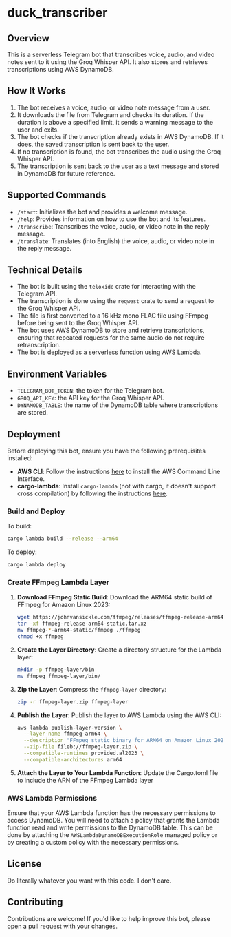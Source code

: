 # duck_transcriber

## Overview

This is a serverless Telegram bot that transcribes voice, audio, and video notes sent to it using the Groq Whisper API. It also stores and retrieves transcriptions using AWS DynamoDB.

## How It Works

1. The bot receives a voice, audio, or video note message from a user.
2. It downloads the file from Telegram and checks its duration. If the duration is above a specified limit, it sends a warning message to the user and exits.
3. The bot checks if the transcription already exists in AWS DynamoDB. If it does, the saved transcription is sent back to the user.
4. If no transcription is found, the bot transcribes the audio using the Groq Whisper API.
5. The transcription is sent back to the user as a text message and stored in DynamoDB for future reference.

## Supported Commands

- `/start`: Initializes the bot and provides a welcome message.
- `/help`: Provides information on how to use the bot and its features.
- `/transcribe`: Transcribes the voice, audio, or video note in the reply message.
- `/translate`: Translates (into English) the voice, audio, or video note in the reply message.

## Technical Details

- The bot is built using the `teloxide` crate for interacting with the Telegram API.
- The transcription is done using the `reqwest` crate to send a request to the Groq Whisper API.
- The file is first converted to a 16 kHz mono FLAC file using FFmpeg before being sent to the Groq Whisper API.
- The bot uses AWS DynamoDB to store and retrieve transcriptions, ensuring that repeated requests for the same audio do not require retranscription.
- The bot is deployed as a serverless function using AWS Lambda.

## Environment Variables

- `TELEGRAM_BOT_TOKEN`: the token for the Telegram bot.
- `GROQ_API_KEY`: the API key for the Groq Whisper API.
- `DYNAMODB_TABLE`: the name of the DynamoDB table where transcriptions are stored.

## Deployment

Before deploying this bot, ensure you have the following prerequisites installed:

- **AWS CLI**: Follow the instructions [here](https://aws.amazon.com/cli/) to install the AWS Command Line Interface.
- **cargo-lambda**: Install `cargo-lambda` (not with cargo, it doesn't support cross compilation) by following the instructions [here](https://www.cargo-lambda.info/guide/getting-started.html).

### Build and Deploy

To build:
```bash
cargo lambda build --release --arm64
```

To deploy:
```bash
cargo lambda deploy
```

### Create FFmpeg Lambda Layer

1. **Download FFmpeg Static Build**:
   Download the ARM64 static build of FFmpeg for Amazon Linux 2023:
   ```bash
   wget https://johnvansickle.com/ffmpeg/releases/ffmpeg-release-arm64-static.tar.xz
   tar -xf ffmpeg-release-arm64-static.tar.xz
   mv ffmpeg-*-arm64-static/ffmpeg ./ffmpeg
   chmod +x ffmpeg
   ```

2. **Create the Layer Directory**:
   Create a directory structure for the Lambda layer:
   ```bash
   mkdir -p ffmpeg-layer/bin
   mv ffmpeg ffmpeg-layer/bin/
   ```

3. **Zip the Layer**:
   Compress the `ffmpeg-layer` directory:
   ```bash
   zip -r ffmpeg-layer.zip ffmpeg-layer
   ```

4. **Publish the Layer**:
   Publish the layer to AWS Lambda using the AWS CLI:
   ```bash
   aws lambda publish-layer-version \
     --layer-name ffmpeg-arm64 \
     --description "FFmpeg static binary for ARM64 on Amazon Linux 2023" \
     --zip-file fileb://ffmpeg-layer.zip \
     --compatible-runtimes provided.al2023 \
     --compatible-architectures arm64
   ```

5. **Attach the Layer to Your Lambda Function**:
   Update the Cargo.toml file to include the ARN of the FFmpeg Lambda layer

### AWS Lambda Permissions

Ensure that your AWS Lambda function has the necessary permissions to access DynamoDB. You will need to attach a policy that grants the Lambda function read and write permissions to the DynamoDB table. This can be done by attaching the `AWSLambdaDynamoDBExecutionRole` managed policy or by creating a custom policy with the necessary permissions.

## License

Do literally whatever you want with this code. I don't care.

## Contributing

Contributions are welcome! If you'd like to help improve this bot, please open a pull request with your changes.
